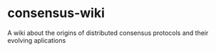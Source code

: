 # consensus-wiki
A wiki about the origins of distributed consensus protocols and their evolving aplications
